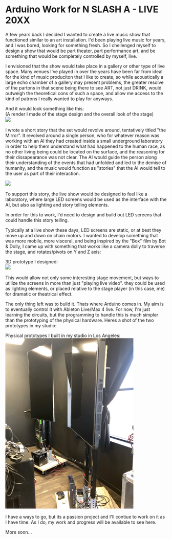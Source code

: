 # Arduino Work for N SLASH A - LIVE 20XX


A few years back I decided I wanted to create a live music show that functioned similar to an art installation. I'd been playing live music for years, and I was bored, looking for something fresh. So I chellenged myself to design a show that would be part theater, part performance art, and be something that would be completely controlled by myself, live.

I envisioned that the show would take place in a gallery or other type of live space. Many venues I've played in over the years have been far from ideal for the kind of music produciton that I like to create, so while acoustically a large echo chamber of a gallery may present problems, the greater resolve of the partons in that scene being there to see ART, not just DRINK, would outweigh the theoretical cons of such a space, and allow me access to the kind of patrons I really wanted to play for anyways.

And it would look something like this:<br>
(A render I made of the stage design and the overall look of the stage)<br>
<img src="/images/2018_Stage_Flyby_3_21_COMPRESSED.gif" width="800">

I wrote a short story that the set would revolve around, tentatively titled "the Mirror". It revolved around a single person, who for whatever reason was working with an AI they had created inside a small underground laboratory in order to help them understand what had happened to the human race, as no other living being could be located on the surface, and the reasoning for their dissapearance was not clear. The AI would guide the person along their understanding of the events that had unfolded and led to the demise of humanity, and the music would function as "stories" that the AI would tell to the user as part of their interaction.

<img src="/images/2019_Stage_Plot_Animated_Screens_PR1.gif" width="800">

To support this story, the live show would be designed to feel like a laboratory, where large LED screens would be used as the interface with the AI, but also as lighting and story telling elements.

In order for this to work, I'd need to design and build out LED screens that could handle this story telling.

Typically at a live show these days, LED screens are static, or at best they move up and down on chain motors. I wanted to develop something that was more mobile, more visceral, and being inspired by the "Box" film by Bot & Dolly, I came up with something that works like a camera dolly to traverse the stage, and rotates/pivots on Y and Z axis:

3D prototype I designed:<br>
<img src="/images/NADisplayPrototype.gif" width="400">

This would allow not only some interesting stage movement, but ways to utilize the screens in more than just "playing live video". they could be used as lighting elements, or placed relative to the stage player (in this case, me) for dramatic or theatrical effect.

The only thing left was to build it. Thats where Arduino comes in. My aim is to eventually control it with Ableton Live/Max 4 live. For now, I'm just learning the circuits, but the programming to handle this is much simpler than the prototyping of the physical hardware. Heres a shot of the two prototypes in my studio:

Physical prototypes I built in my studio in Los Angeles:<br>
<img src="/images/NAPhysicalDisplayPrototypes.jpg" width="400">

I have a ways to go, but its a passion project and I'll contiue to work on it as I have time. As I do, my work and progress will be available to see here.



More soon...

